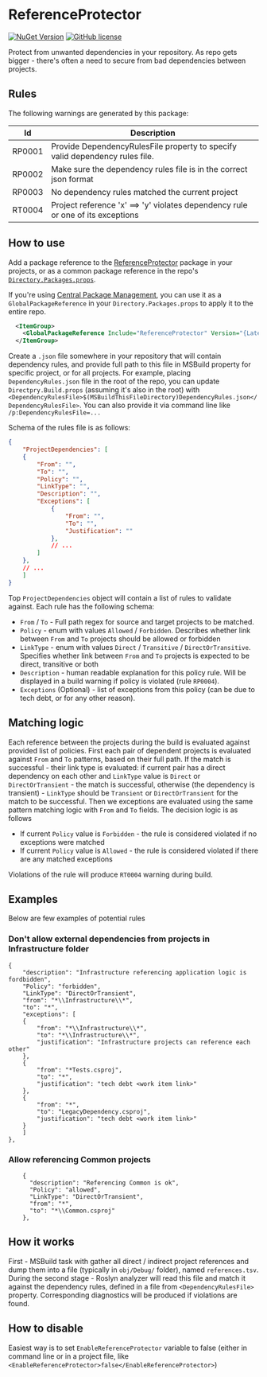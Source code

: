 # ReferenceProtector

[![NuGet Version](https://img.shields.io/nuget/v/ReferenceProtector.svg)](https://www.nuget.org/packages/ReferenceProtector)
[![GitHub license](https://img.shields.io/github/license/olstakh/ReferenceProtector.svg)](https://github.com/olstakh/ReferenceProtector/blob/main/LICENSE)

Protect from unwanted dependencies in your repository. As repo gets bigger - there's often a need to secure from bad dependencies between projects.

## Rules
The following warnings are generated by this package:

| Id     | Description |
|--------|-------------|
| RP0001 | Provide DependencyRulesFile property to specify valid dependency rules file. |
| RP0002 | Make sure the dependency rules file is in the correct json format  |
| RP0003 | No dependency rules matched the current project |
| RT0004 | Project reference 'x' ==> 'y' violates dependency rule or one of its exceptions |

## How to use
Add a package reference to the [ReferenceProtector](https://www.nuget.org/packages/ReferenceProtector) package in your projects, or as a common package reference in the repo's [`Directory.Packages.props`](./Directory.Build.props).

If you're using [Central Package Management](https://learn.microsoft.com/en-us/nuget/consume-packages/Central-Package-Management), you can use it as a `GlobalPackageReference` in your `Directory.Packages.props` to apply it to the entire repo.

```xml
  <ItemGroup>
    <GlobalPackageReference Include="ReferenceProtector" Version="{LatestVersion}" />
  </ItemGroup>
```

Create a `.json` file somewhere in your repository that will contain dependency rules, and provide full path to this file in MSBuild property for specific project, or for all projects. For example, placing `DependencyRules.json` file in the root of the repo, you can update `Directpry.Build.props` (assuming it's also in the root) with `<DependencyRulesFile>$(MSBuildThisFileDirectory)DependencyRules.json</DependencyRulesFile>`. You can also provide it via command line like `/p:DependencyRulesFile=...`

Schema of the rules file is as follows:
```json
{
    "ProjectDependencies": [
    {
        "From": "",
        "To": "",
        "Policy": "",
        "LinkType": "",
        "Description": "",
        "Exceptions": [
            {
                "From": "",
                "To": "",
                "Justification": ""
            },
            // ...
        ]
    },
    // ...
    ]
}
```

Top `ProjectDependencies` object will contain a list of rules to validate against. Each rule has the following schema:

- `From` / `To` - Full path regex for source and target projects to be matched.
- `Policy` - enum with values `Allowed` / `Forbidden`. Describes whether link between `From` and `To` projects should be allowed or forbidden
- `LinkType` - enum with values `Direct` / `Transitive` / `DirectOrTransitive`. Specifies whether link between `From` and `To` projects is expected to be direct, transitive or both
- `Description` - human readable explanation for this policy rule. Will be displayed in a build warning if policy is violated (rule `RP0004`).
- `Exceptions` (Optional) - list of exceptions from this policy (can be due to tech debt, or for any other reason).

## Matching logic
Each reference between the projects during the build is evaluated against provided list of policies. First each pair of dependent projects is evaluated against `From` and `To` patterns, based on their full path. If the match is successful - their link type is evaluated: if current pair has a direct dependency on each other and `LinkType` value is `Direct` or `DirectOrTransient` - the match is successful, otherwise (the dependency is transient) - `LinkType` should be `Transient` or `DirectOrTransient` for the match to be successful. Then we exceptions are evaluated using the same pattern matching logic with `From` and `To` fields.
The decision logic is as follows
- If current `Policy` value is `Forbidden` - the rule is considered violated if no exceptions were matched
- If current `Policy` value is `Allowed` - the rule is considered violated if there are any matched exceptions

Violations of the rule will produce `RT0004` warning during build.

## Examples

Below are few examples of potential rules

### Don't allow external dependencies from projects in Infrastructure folder

```
{
    "description": "Infrastructure referencing application logic is fordbidden",
    "Policy": "forbidden",
    "LinkType": "DirectOrTransient",
    "from": "*\\Infrastructure\\*",
    "to": "*",
    "exceptions": [
    {
        "from": "*\\Infrastructure\\*",
        "to": "*\\Infrastructure\\*",
        "justification": "Infrastructure projects can reference each other"
    },
    {
        "from": "*Tests.csproj",
        "to": "*",
        "justification": "tech debt <work item link>"
    },
    {
        "from": "*",
        "to": "LegacyDependency.csproj",
        "justification": "tech debt <work item link>"
    }
    ]
},
```

### Allow referencing Common projects
```
    {
      "description": "Referencing Common is ok",
      "Policy": "allowed",
      "LinkType": "DirectOrTransient",
      "from": "*",
      "to": "*\\Common.csproj"
    },
```

## How it works
First - MSBuild task with gather all direct / indirect project references and dump them into a file (typically in `obj/Debug/` folder), named `references.tsv`. During the second stage - Roslyn analyzer will read this file and match it against the dependency rules, defined in a file from `<DependencyRulesFile>` property. Corresponding diagnostics will be produced if violations are found.

## How to disable
Easiest way is to set `EnableReferenceProtector` variable to false (either in command line or in a project file, like `<EnableReferenceProtector>false</EnableReferenceProtector>`)